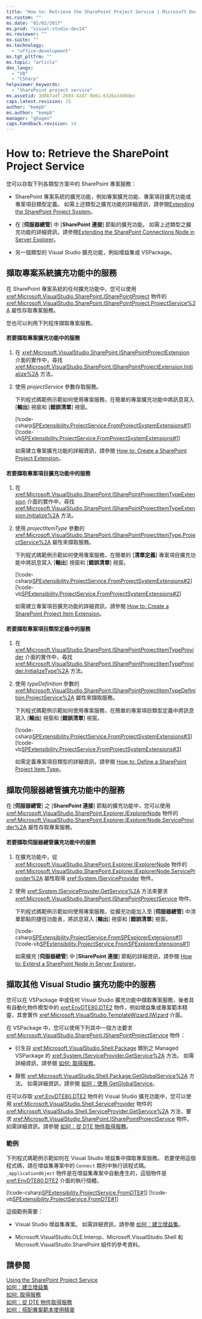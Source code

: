 ```yaml
---
title: "How to: Retrieve the SharePoint Project Service | Microsoft Docs"
ms.custom: ""
ms.date: "02/02/2017"
ms.prod: "visual-studio-dev14"
ms.reviewer: ""
ms.suite: ""
ms.technology: 
  - "office-development"
ms.tgt_pltfrm: ""
ms.topic: "article"
dev_langs: 
  - "VB"
  - "CSharp"
helpviewer_keywords: 
  - "SharePoint project service"
ms.assetid: 3d8b7adf-2603-4247-9b61-6326a1dd0dec
caps.latest.revision: 15
author: "kempb"
ms.author: "kempb"
manager: "ghogen"
caps.handback.revision: 14
---
```

# How to: Retrieve the SharePoint Project Service
  您可以存取下列各類型方案中的 SharePoint 專案服務：  
  
-   SharePoint 專案系統的擴充功能，例如專案擴充功能、專案項目擴充功能或專案項目類型定義。  如需上述類型之擴充功能的詳細資訊，請參閱[Extending the SharePoint Project System](../sharepoint/extending-the-sharepoint-project-system.md)。  
  
-   在 \[**伺服器總管**\] 中 \[**SharePoint 連接**\] 節點的擴充功能。  如需上述類型之擴充功能的詳細資訊，請參閱[Extending the SharePoint Connections Node in Server Explorer](../sharepoint/extending-the-sharepoint-connections-node-in-server-explorer.md)。  
  
-   另一個類型的 Visual Studio 擴充功能，例如增益集或 VSPackage。  
  
## 擷取專案系統擴充功能中的服務  
 在 SharePoint 專案系統的任何擴充功能中，您可以使用 <xref:Microsoft.VisualStudio.SharePoint.ISharePointProject> 物件的 <xref:Microsoft.VisualStudio.SharePoint.ISharePointProject.ProjectService%2A> 屬性存取專案服務。  
  
 您也可以利用下列程序擷取專案服務。  
  
#### 若要擷取專案擴充功能中的服務  
  
1.  在 <xref:Microsoft.VisualStudio.SharePoint.ISharePointProjectExtension> 介面的實作中，尋找 <xref:Microsoft.VisualStudio.SharePoint.ISharePointProjectExtension.Initialize%2A> 方法。  
  
2.  使用 *projectService* 參數存取服務。  
  
     下列程式碼範例示範如何使用專案服務，在簡單的專案擴充功能中將訊息寫入 \[**輸出**\] 視窗和 \[**錯誤清單**\] 視窗。  
  
     [!code-csharp[SPExtensibility.ProjectService.FromProjectSystemExtensions#1](../snippets/csharp/VS_Snippets_OfficeSP/spextensibility.projectservice.fromprojectsystemextensions/cs/extension/extension.cs#1)]
     [!code-vb[SPExtensibility.ProjectService.FromProjectSystemExtensions#1](../snippets/visualbasic/VS_Snippets_OfficeSP/spextensibility.projectservice.fromprojectsystemextensions/vb/extension/extension.vb#1)]  
  
     如需建立專案擴充功能的詳細資訊，請參閱 [How to: Create a SharePoint Project Extension](../sharepoint/how-to-create-a-sharepoint-project-extension.md)。  
  
#### 若要擷取專案項目擴充功能中的服務  
  
1.  在 <xref:Microsoft.VisualStudio.SharePoint.ISharePointProjectItemTypeExtension> 介面的實作中，尋找 <xref:Microsoft.VisualStudio.SharePoint.ISharePointProjectItemTypeExtension.Initialize%2A> 方法。  
  
2.  使用 *projectItemType* 參數的 <xref:Microsoft.VisualStudio.SharePoint.ISharePointProjectItemType.ProjectService%2A> 屬性來擷取服務。  
  
     下列程式碼範例示範如何使用專案服務，在簡單的 \[**清單定義**\] 專案項目擴充功能中將訊息寫入 \[**輸出**\] 視窗和 \[**錯誤清單**\] 視窗。  
  
     [!code-csharp[SPExtensibility.ProjectService.FromProjectSystemExtensions#2](../snippets/csharp/VS_Snippets_OfficeSP/spextensibility.projectservice.fromprojectsystemextensions/cs/extension/extension.cs#2)]
     [!code-vb[SPExtensibility.ProjectService.FromProjectSystemExtensions#2](../snippets/visualbasic/VS_Snippets_OfficeSP/spextensibility.projectservice.fromprojectsystemextensions/vb/extension/extension.vb#2)]  
  
     如需建立專案項目擴充功能的詳細資訊，請參閱 [How to: Create a SharePoint Project Item Extension](../sharepoint/how-to-create-a-sharepoint-project-item-extension.md)。  
  
#### 若要擷取專案項目類型定義中的服務  
  
1.  在 <xref:Microsoft.VisualStudio.SharePoint.ISharePointProjectItemTypeProvider> 介面的實作中，尋找 <xref:Microsoft.VisualStudio.SharePoint.ISharePointProjectItemTypeProvider.InitializeType%2A> 方法。  
  
2.  使用 *typeDefinition* 參數的 <xref:Microsoft.VisualStudio.SharePoint.ISharePointProjectItemTypeDefinition.ProjectService%2A> 屬性來擷取服務。  
  
     下列程式碼範例示範如何使用專案服務，在簡單的專案項目類型定義中將訊息寫入 \[**輸出**\] 視窗和 \[**錯誤清單**\] 視窗。  
  
     [!code-csharp[SPExtensibility.ProjectService.FromProjectSystemExtensions#3](../snippets/csharp/VS_Snippets_OfficeSP/spextensibility.projectservice.fromprojectsystemextensions/cs/extension/extension.cs#3)]
     [!code-vb[SPExtensibility.ProjectService.FromProjectSystemExtensions#3](../snippets/visualbasic/VS_Snippets_OfficeSP/spextensibility.projectservice.fromprojectsystemextensions/vb/extension/extension.vb#3)]  
  
     如需定義專案項目類型的詳細資訊，請參閱 [How to: Define a SharePoint Project Item Type](../sharepoint/how-to-define-a-sharepoint-project-item-type.md)。  
  
## 擷取伺服器總管擴充功能中的服務  
 在 \[**伺服器總管**\] 之 \[**SharePoint 連接**\] 節點的擴充功能中，您可以使用 <xref:Microsoft.VisualStudio.SharePoint.Explorer.IExplorerNode> 物件的 <xref:Microsoft.VisualStudio.SharePoint.Explorer.IExplorerNode.ServiceProvider%2A> 屬性存取專案服務。  
  
#### 若要擷取伺服器總管擴充功能中的服務  
  
1.  在擴充功能中，從 <xref:Microsoft.VisualStudio.SharePoint.Explorer.IExplorerNode> 物件的 <xref:Microsoft.VisualStudio.SharePoint.Explorer.IExplorerNode.ServiceProvider%2A> 屬性取得 <xref:System.IServiceProvider> 物件。  
  
2.  使用 <xref:System.IServiceProvider.GetService%2A> 方法來要求 <xref:Microsoft.VisualStudio.SharePoint.ISharePointProjectService> 物件。  
  
     下列程式碼範例示範如何使用專案服務，從擴充功能加入至 \[**伺服器總管**\] 中清單節點的捷徑功能表，將訊息寫入 \[**輸出**\] 視窗和 \[**錯誤清單**\] 視窗。  
  
     [!code-csharp[SPExtensibility.ProjectService.FromSPExplorerExtensions#1](../snippets/csharp/VS_Snippets_OfficeSP/spextensibility.projectservice.fromspexplorerextensions/cs/extension/extension.cs#1)]
     [!code-vb[SPExtensibility.ProjectService.FromSPExplorerExtensions#1](../snippets/visualbasic/VS_Snippets_OfficeSP/spextensibility.projectservice.fromspexplorerextensions/vb/extension/extension.vb#1)]  
  
     如需擴充 \[**伺服器總管**\] 中 \[**SharePoint 連接**\] 節點的詳細資訊，請參閱 [How to: Extend a SharePoint Node in Server Explorer](../sharepoint/how-to-extend-a-sharepoint-node-in-server-explorer.md)。  
  
## 擷取其他 Visual Studio 擴充功能中的服務  
 您可以在 VSPackage 中或任何 Visual Studio 擴充功能中擷取專案服務，後者具有自動化物件模型中的 <xref:EnvDTE80.DTE2> 物件，例如增益集或專案範本精靈，其會實作 <xref:Microsoft.VisualStudio.TemplateWizard.IWizard> 介面。  
  
 在 VSPackage 中，您可以使用下列其中一個方法要求 <xref:Microsoft.VisualStudio.SharePoint.ISharePointProjectService> 物件：  
  
-   衍生自 <xref:Microsoft.VisualStudio.Shell.Package> 類別之 Managed VSPackage 的 <xref:System.IServiceProvider.GetService%2A> 方法。  如需詳細資訊，請參閱 [如何: 取得服務](~/extensibility/how-to-get-a-service.md)。  
  
-   靜態 <xref:Microsoft.VisualStudio.Shell.Package.GetGlobalService%2A> 方法。  如需詳細資訊，請參閱 [如何：使用 GetGlobalService](~/misc/how-to-use-getglobalservice.md)。  
  
 在可以存取 <xref:EnvDTE80.DTE2> 物件的 Visual Studio 擴充功能中，您可以使用 <xref:Microsoft.VisualStudio.Shell.ServiceProvider> 物件的 <xref:Microsoft.VisualStudio.Shell.ServiceProvider.GetService%2A> 方法，要求 <xref:Microsoft.VisualStudio.SharePoint.ISharePointProjectService> 物件。  如需詳細資訊，請參閱 [如何：從 DTE 物件取得服務](~/misc/how-to-get-a-service-from-the-dte-object.md)。  
  
### 範例  
 下列程式碼範例示範如何在 Visual Studio 增益集中擷取專案服務。  若要使用這個程式碼，請在增益集專案中的 `Connect` 類別中執行該程式碼。  `_applicationObject` 物件是在增益集專案中自動產生的，這個物件是 <xref:EnvDTE80.DTE2> 介面的執行個體。  
  
 [!code-csharp[SPExtensibility.ProjectService.FromDTE#1](../snippets/csharp/VS_Snippets_OfficeSP/spextensibility.projectservice.fromdte/cs/connect.cs#1)]
 [!code-vb[SPExtensibility.ProjectService.FromDTE#1](../snippets/visualbasic/VS_Snippets_OfficeSP/spextensibility.projectservice.fromdte/vb/connect.vb#1)]  
  
 這個範例需要：  
  
-   Visual Studio 增益集專案。  如需詳細資訊，請參閱 [如何：建立增益集](http://msdn.microsoft.com/library/50be56d2-e3a5-4cd2-8569-2a0666b268ce)。  
  
-   Microsoft.VisualStudio.OLE.Interop、Microsoft.VisualStudio.Shell 和 Microsoft.VisualStudio.SharePoint 組件的參考資料。  
  
## 請參閱  
 [Using the SharePoint Project Service](../sharepoint/using-the-sharepoint-project-service.md)   
 [如何：建立增益集](http://msdn.microsoft.com/library/50be56d2-e3a5-4cd2-8569-2a0666b268ce)   
 [如何: 取得服務](~/extensibility/how-to-get-a-service.md)   
 [如何：從 DTE 物件取得服務](~/misc/how-to-get-a-service-from-the-dte-object.md)   
 [如何：搭配專案範本使用精靈](~/extensibility/how-to-use-wizards-with-project-templates.md)  
  
  